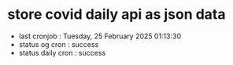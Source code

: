 # store covid daily api as json data

- last cronjob : Tuesday, 25 February 2025 01:13:30
- status og cron : success
- status daily cron : success
      
      